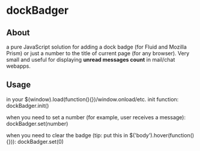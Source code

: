 # dockBadger #
## About ##
a pure JavaScript solution for adding a dock badge (for Fluid and Mozilla Prism) or just a number to the title of current page (for any browser). Very small and useful for displaying **unread messages count** in mail/chat webapps.

## Usage ##
in your $(window).load(function(){})/window.onload/etc. init function:
    dockBadger.init()

when you need to set a number (for example, user receives a message):
    dockBadger.set(number)

when you need to clear the badge (tip: put this in $('body').hover(function() {})):
    dockBadger.set(0)
